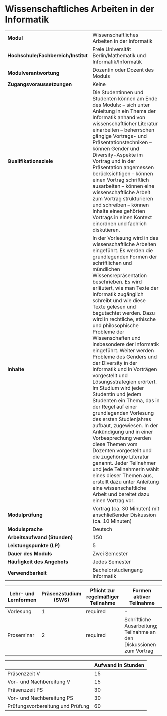 # Wissenschaftliches Arbeiten in der Informatik

| | |
|-|-|
|**Modul**                           | Wissenschaftliches Arbeiten in der Informatik |
|**Hochschule/Fachbereich/Institut** | Freie Universität Berlin/Mathematik und Informatik/Informatik |
|**Modulverantwortung**              | Dozentin oder Dozent des Moduls |
|**Zugangsvoraussetzungen**          | Keine |
|**Qualifikationsziele**             | Die Studentinnen und Studenten können am Ende des Moduls: – sich unter Anleitung in ein Thema der Informatik anhand von wissenschaftlicher Literatur einarbeiten – beherrschen gängige Vortrags- und Präsentationstechniken – können Gender und Diversity-Aspekte im Vortrag und in der Präsentation angemessen berücksichtigen – können einen Vortrag schriftlich ausarbeiten – können eine wissenschaftliche Arbeit zum Vortrag strukturieren und schreiben – können Inhalte eines gehörten Vortrags in einen Kontext einordnen und fachlich diskutieren. |
|**Inhalte**                         | In der Vorlesung wird in das wissenschaftliche Arbeiten eingeführt. Es werden die grundlegenden Formen der schriftlichen und mündlichen Wissensrepräsentation beschrieben. Es wird erläutert, wie man Texte der Informatik zugänglich schreibt und wie diese Texte gelesen und begutachtet werden. Dazu wird in rechtliche, ethische und philosophische Probleme der Wissenschaften und insbesondere der Informatik eingeführt. Weiter werden Probleme des Genders und der Diversity in der Informatik und in Vorträgen vorgestellt und Lösungsstrategien erörtert. Im Studium wird jeder Studentin und jedem Studenten ein Thema, das in der Regel auf einer grundlegenden Vorlesung des ersten Studienjahres aufbaut, zugewiesen. In der Ankündigung und in einer Vorbesprechung werden diese Themen vom Dozenten vorgestellt und die zugehörige Literatur genannt. Jeder Teilnehmer und jede Teilnehmerin wählt eines dieser Themen aus, erstellt dazu unter Anleitung eine wissenschaftliche Arbeit und bereitet dazu einen Vortrag vor. |
|**Modulprüfung**                    | Vortrag (ca. 30 Minuten) mit anschließender Diskussion (ca. 10 Minuten) |
|**Modulsprache**                    | Deutsch |
|**Arbeitsaufwand (Stunden)**        | 150|
|**Leistungspunkte (LP)**            | 5 |
|**Dauer des Moduls**                | Zwei Semester |
|**Häufigkeit des Angebots**         | Jedes Semester |
|**Verwendbarkeit**                  | Bachelorstudiengang Informatik |

| Lehr- und Lernformen | Präsenzstudium <br> (SWS) | Pflicht zur regelmäßiger Teilnahme | Formen aktiver Teilnahme |
| ---------------------|---------------------------|------------------------------------|------------------------- |
| Vorlesung | 1 | required | - |
| Proseminar | 2 | required | Schriftliche Ausarbeitung; Teilnahme an den Diskussionen zum Vortrag |

|   | Aufwand in Stunden |
| - |--------------------|
| Präsenzzeit V | 15 |
| Vor- und Nachbereitung V | 15 |
| Präsenzzeit PS | 30 |
| Vor- und Nachbereitung PS | 30 |
| Prüfungsvorbereitung und Prüfung | 60 |
